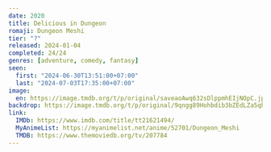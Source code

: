 ```yaml
---
date: 2020
title: Delicious in Dungeon
romaji: Dungeon Meshi
tier: "?"
released: 2024-01-04
completed: 24/24
genres: [adventure, comedy, fantasy]
seen:
  first: "2024-06-30T13:51:00+07:00"
  last: "2024-07-03T17:35:00+07:00"
image:
  en: https://image.tmdb.org/t/p/original/saveaoAwq632sDlppmhEIjNOpC.jpg
backdrop: https://image.tmdb.org/t/p/original/9qngg89Hohbdib3bZEdLZa5qhOl.jpg
link:
  IMDb: https://www.imdb.com/title/tt21621494/
  MyAnimeList: https://myanimelist.net/anime/52701/Dungeon_Meshi
  TMDB: https://www.themoviedb.org/tv/207784
---
```

